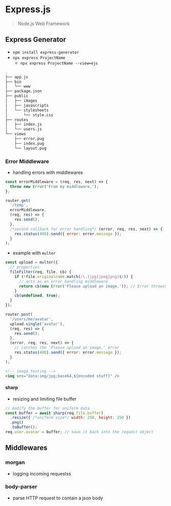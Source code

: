 # Express.js

> Node.js Web Framework

## Express Generator

- `npm install express-generator`
- `npx express ProjectName`
  - `npx express ProjectName --view=ejs`

```bash
.
├── app.js
├── bin
│   └── www
├── package.json
├── public
│   ├── images
│   ├── javascripts
│   └── stylesheets
│       └── style.css
├── routes
│   ├── index.js
│   └── users.js
└── views
    ├── error.pug
    ├── index.pug
    └── layout.pug
```

### Error Middleware

- handling errors with middlewares

```javascript
const errorMiddleware = (req, res, next) => {
  throw new Error('From my middleware.');
};

router.get(
  '/temp',
  errorMiddleware,
  (req, res) => {
    res.send();
  },
  /*second callback for error handling*/ (error, req, res, next) => {
    res.status(400).send({ error: error.message });
  }
);
```

- example with `multer`

```javascript
const upload = multer({
  // properties
  fileFilter(req, file, cb) {
    if (!file.originalname.match(/\.(jpg|jpeg|png)$/)) {
      // acts as an error handling middleware
      return cb(new Error('Please upload an image.')); // Error throwing
    }
    cb(undefined, true);
  }
});

router.post(
  '/users/me/avatar',
  upload.single('avatar'),
  (req, res) => {
    res.send();
  },
  (error, req, res, next) => {
    // catches the 'Please upload an image.' error
    res.status(400).send({ error: error.message });
  }
);
```

```html
<!-- image testing -->
<img src="data:img/jpg;base64,${encoded stuff}" />
```

#### sharp

- resizing and limiting file buffer

```javascript
// modify the buffer for uniform data
const buffer = await sharp(req.file.buffer)
  .resize({ /*uniform size*/ width: 250, height: 250 })
  .png()
  .toBuffer();
req.user.avatar = buffer; // save it back into the request object
```

## Middlewares

### morgan

- logging incoming requestss

### body-parser

- parse HTTP request to contain a json body
